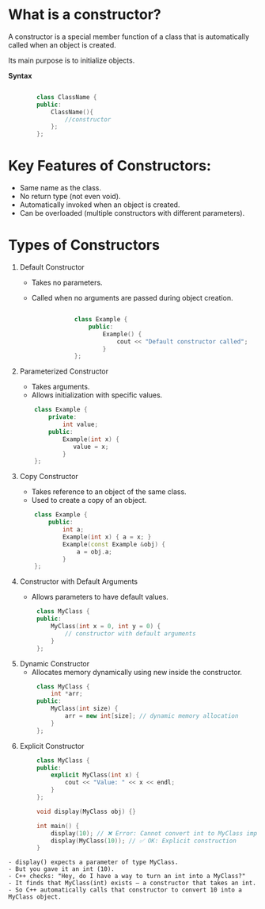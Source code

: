 # What is a constructor?

A constructor is a special member function of a class that is automatically called when an object is created.

Its main purpose is to initialize objects.

**Syntax**

```cpp

        class ClassName {
        public:
            ClassName(){
                //constructor
            };  
        };


```

# Key Features of Constructors:
- Same name as the class.
- No return type (not even void).
- Automatically invoked when an object is created.
- Can be overloaded (multiple constructors with different parameters).

# Types of Constructors

1. Default Constructor
    - Takes no parameters.
    - Called when no arguments are passed during object creation.

        ```cpp

                    class Example {
                        public:
                            Example() {
                                cout << "Default constructor called";
                            }
                    };
        ```

2. Parameterized Constructor
    - Takes arguments.
    - Allows initialization with specific values.
    ```cpp
        class Example {
            private:
                int value;
            public:
                Example(int x) {
                   value = x;
                }
        };
    ```

3. Copy Constructor
    - Takes reference to an object of the same class.
    - Used to create a copy of an object.

    ```cpp
        class Example {
            public:
                int a;
                Example(int x) { a = x; }
                Example(const Example &obj) {
                    a = obj.a;
                }
        };
    ```


4. Constructor with Default Arguments
    - Allows parameters to have default values.

```cpp
        class MyClass {
        public:
            MyClass(int x = 0, int y = 0) {
                // constructor with default arguments
            }
        };

```

5. Dynamic Constructor
    - Allocates memory dynamically using new inside the constructor.

```cpp
        class MyClass {
            int *arr;
        public:
            MyClass(int size) {
                arr = new int[size]; // dynamic memory allocation
            }
        };
```

6. Explicit Constructor

```cpp
        class MyClass {
        public:
            explicit MyClass(int x) {
                cout << "Value: " << x << endl;
            }
        };

        void display(MyClass obj) {}

        int main() {
            display(10); // ❌ Error: Cannot convert int to MyClass implicitly
            display(MyClass(10)); // ✅ OK: Explicit construction
        }
```

    - display() expects a parameter of type MyClass.
    - But you gave it an int (10).
    - C++ checks: "Hey, do I have a way to turn an int into a MyClass?"
    - It finds that MyClass(int) exists — a constructor that takes an int.
    - So C++ automatically calls that constructor to convert 10 into a MyClass object.